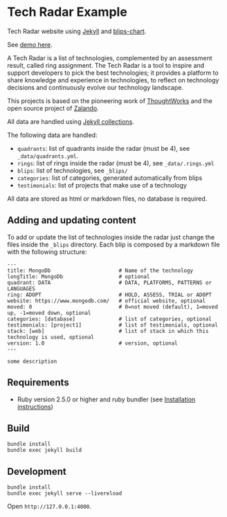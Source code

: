 # Tech Radar Example

Tech Radar website using [Jekyll](https://jekyllrb.com/) and [blips-chart](https://github.com/davideicardi/blips-chart).

See [demo here](https://davideicardi.github.io/tech-radar-example/).

A Tech Radar is a list of technologies, complemented by an assessment result, called ring assignment.
The Tech Radar is a tool to inspire and support developers to pick the best technologies; it provides a platform to share knowledge and experience in technologies, to reflect on technology decisions and continuously evolve our technology landscape.

This projects is based on the pioneering work of [ThoughtWorks](https://www.thoughtworks.com/radar) and
the open source project of [Zalando](https://opensource.zalando.com/tech-radar/).

All data are handled using [Jekyll collections](https://jekyllrb.com/docs/collections/).

The following data are handled:

- `quadrants`: list of quadrants inside the radar (must be 4), see `_data/quadrants.yml`.
- `rings`: list of rings inside the radar (must be 4), see `_data/.rings.yml`
- `blips`: list of technologies, see `_blips/`
- `categories`: list of categories, generated automatically from blips
- `testimonials`: list of projects that make use of a technology

All data are stored as html or markdown files, no database is required.

## Adding and updating content

To add or update the list of technologies inside the radar just change the 
files inside the `_blips` directory.
Each blip is composed by a markdown file with the following structure:
```
---
title: MongoDb                      # Name of the technology
longTitle: MongoDb                  # optional
quadrant: DATA                      # DATA, PLATFORMS, PATTERNS or LANGUAGES
ring: ADOPT                         # HOLD, ASSESS, TRIAL or ADOPT
website: https://www.mongodb.com/   # official website, optional
moved: 0                            # 0=not moved (default), 1=moved up, -1=moved down, optional
categories: [database]              # list of categories, optional
testimonials: [project1]            # list of testimonials, optional
stack: [web]                        # list of stack in which this technology is used, optional
version: 1.0                        # version, optional
---

some description

```

## Requirements

- Ruby version 2.5.0 or higher and ruby bundler (see [Installation instructions](https://jekyllrb.com/docs/installation/))

## Build

```
bundle install
bundle exec jekyll build
```

## Development

```
bundle install
bundle exec jekyll serve --livereload
```

Open `http://127.0.0.1:4000`.
